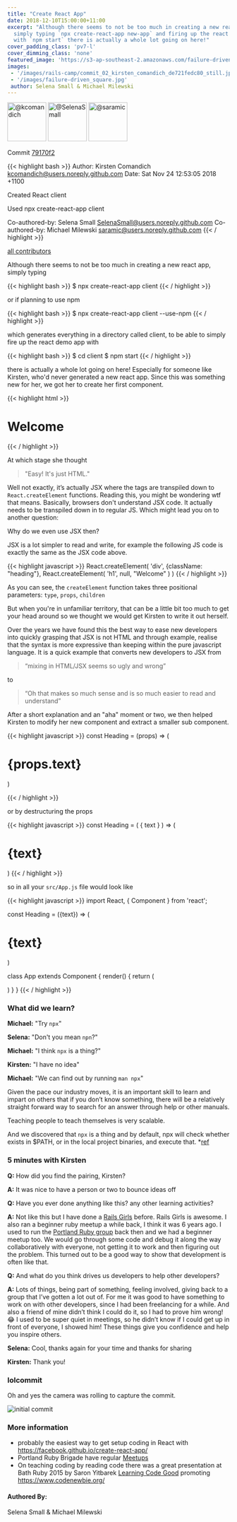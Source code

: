 ```yaml
---
title: "Create React App"
date: 2018-12-10T15:00:00+11:00
excerpt: "Although there seems to not be too much in creating a new react app,
  simply typing `npx create-react-app new-app` and firing up the react demo app
  with `npm start` there is actually a whole lot going on here!"
cover_padding_class: 'pv7-l'
cover_dimming_class: 'none'
featured_image: 'https://s3-ap-southeast-2.amazonaws.com/failure-driven-blog/railscamp-24-woodfield-hobart/commit_02_kirsten_comandich_de721fedc80.gif'
images:
 - '/images/rails-camp/commit_02_kirsten_comandich_de721fedc80_still.jpg'
 - '/images/failure-driven_square.jpg'
 author: Selena Small & Michael Milewski
---
```


<img alt="@kcomandich" src="//github.com/kcomandich.png" style="display: inline; width: 88px;" height="88" />
<img alt="@SelenaSmall" src="//github.com/SelenaSmall.png" style="display: inline; width: 88px;" height="88" />
<img alt="@saramic" src="//github.com/saramic.png" style="display: inline; width: 88px;" height="88" />

Commit [79170f2](https://github.com/failure-driven/railscamp-search-term/commit/79170f2d4b9f4051f7086a23f14282734c163b24)

{{< highlight bash >}}
Author: Kirsten Comandich <kcomandich@users.noreply.github.com>
Date:   Sat Nov 24 12:53:05 2018 +1100

Created React client

Used npx create-react-app client

Co-authored-by: Selena Small <SelenaSmall@users.noreply.github.com>
Co-authored-by: Michael Milewski <saramic@users.noreply.github.com>
{{< / highlight >}}

[all contributors](https://github.com/failure-driven/railscamp-search-term/graphs/contributors)

Although there seems to not be too much in creating a new react app, simply typing

{{< highlight bash >}}
$ npx create-react-app client
{{< / highlight >}}

or if planning to use npm

{{< highlight bash >}}
$ npx create-react-app client --use-npm
{{< / highlight >}}

which generates everything in a directory called client, to be able to simply fire up the react demo app with

{{< highlight bash >}}
$ cd client
$ npm start
{{< / highlight >}}

there is actually a whole lot going on here! Especially for someone like Kirsten, who'd never generated a new react app.
Since this was something new for her, we got her to create her first component.

{{< highlight html >}}
<div className="heading">
  <h1>Welcome</h1>
</div>
{{< / highlight >}}

At which stage she thought

> "Easy! It's just HTML."

Well not exactly, it’s actually JSX where the tags are transpiled down to `React.createElement` functions. Reading this,
you might be wondering wtf that means. Basically, browsers don't understand JSX code. It actually needs to be transpiled
down in to regular JS. Which might lead you on to another question:

Why do we even use JSX then?

JSX is a lot simpler to read and write, for example the following JS code is exactly the same as the JSX code above.

{{< highlight javascript >}}
React.createElement(
    'div',
    {className: "heading"},
    React.createElement(
        'h1',
        null,
        "Welcome"
    )
)
{{< / highlight >}}

As you can see, the `createElement` function takes three positional parameters: `type`, `props`, `children`

But when you're in unfamiliar territory, that can be a little bit too much to get your head around so we thought we
would get Kirsten to write it out herself.

Over the years we have found this the best way to ease new developers into quickly grasping that JSX is not HTML and
through example, realise that the syntax is more expressive than keeping within the pure javascript language. It is a
quick example that converts new developers to JSX from

> “mixing in HTML/JSX seems so ugly and wrong”

to

> “Oh that makes so much sense and is so much easier to read and understand”

After a short explanation and an "aha" moment or two, we then helped Kirsten to modify her new component and extract
a smaller sub component.

{{< highlight javascript >}}
const Heading = (props) => (
    <h1>{props.text}</h1>
)

<div className="heading">
    <Heading text="Welcome" />
</div>
{{< / highlight >}}

or by destructuring the props

{{< highlight javascript >}}
const Heading = ( { text } ) => (
    <h1>{text}</h1>
)
{{< / highlight >}}

so in all your `src/App.js` file would look like

{{< highlight javascript >}}
import React, { Component } from 'react';

const Heading = ({text}) => (
    <h1>{text}</h1>
)

class App extends Component {
    render() {
        return (
            <div className="heading">
                <Heading text="Welcome" />
            </div>
        )
    }
}
{{< / highlight >}}

### What did we learn?

**Michael:** "Try `npx`"

**Selena:** "Don't you mean `npn`?"

**Michael:** "I think `npx` is a thing?"

**Kirsten:** "I have no idea"

**Michael:** "We can find out by running `man npx`"

Given the pace our industry moves, it is an important skill to learn and impart on others that if you don’t know
something, there will be a relatively straight forward way to search for an answer through help or other manuals.

Teaching people to teach themselves is very scalable.

And we discovered that `npx` is a thing and by default, npx will check whether <command> exists in $PATH, or in the
local project binaries, and execute that. *[ref](https://www.npmjs.com/package/npx)

### 5 minutes with Kirsten

**Q:** How did you find the pairing, Kirsten?

**A:** It was nice to have a person or two to bounce ideas off

**Q:** Have you ever done anything like this? any other learning activities?

**A:** Not like this but I have done a [Rails Girls](http://railsgirls.com/)
before. Rails Girls is awesome. I also ran a beginner ruby meetup a while back,
I think it was 6 years ago. I used to run the [Portland Ruby
group](https://pdxruby.org/) back then and we had a beginner meetup too. We
would go through some code and debug it along the way collaboratively with
everyone, not getting it to work and then figuring out the problem. This turned
out to be a good way to show that development is often like that.

**Q:** And what do you think drives us developers to help other developers?

**A:** Lots of things, being part of something, feeling involved, giving back
to a group that I’ve gotten a lot out of. For me it was good to have something
to work on with other developers, since I had been freelancing for a while.
And also a friend of mine didn’t think I could do it, so I had to prove him
wrong! 😂 I used to be super quiet in meetings, so he didn’t know if I
could get up in front of everyone, I showed him! These things give you
confidence and help you inspire others.

**Selena:** Cool, thanks again for your time and thanks for sharing

**Kirsten:** Thank you!

### lolcommit

Oh and yes the camera was rolling to capture the commit.

![initial commit](https://s3-ap-southeast-2.amazonaws.com/failure-driven-blog/railscamp-24-woodfield-hobart/commit_02_kirsten_comandich_de721fedc80.gif)

### More information

* probably the easiest way to get setup coding in React with https://facebook.github.io/create-react-app/
* Portland Ruby Brigade have regular [Meetups](https://www.meetup.com/Portland-Ruby-Brigade/)
* On teaching coding by reading code there was a great presentation at Bath
  Ruby 2015 by Saron Yitbarek [Learning Code
  Good](https://youtu.be/-nsnAYRqYLA) promoting https://www.codenewbie.org/

#### Authored By:

Selena Small & Michael Milewski

